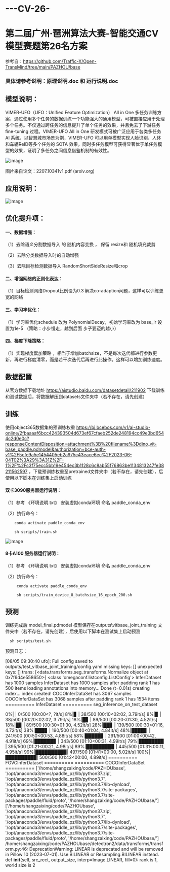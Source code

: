 # ---CV-26-



第二届广州·琶洲算法大赛-智能交通CV模型赛题第26名方案
=====

参考自：https://github.com/Traffic-X/Open-TransMind/tree/main/PAZHOU/base

### 具体请参考说明：原理说明.doc  和 运行说明.doc

模型说明：
-------
VIMER-UFO（UFO：Unified Feature Optimization） All in One 多任务训练方案，通过使用多个任务的数据训练一个功能强大的通用模型，可被直接应用于处理多个任务。不仅通过跨任务的信息提升了单个任务的效果，并且免去了下游任务 fine-tuning 过程。VIMER-UFO All in One 研发模式可被广泛应用于各类多任务 AI 系统，以智慧城市场景为例，VIMER-UFO 可以用单模型实现人脸识别、人体和车辆ReID等多个任务的 SOTA 效果，同时多任务模型可获得显著优于单任务模型的效果，证明了多任务之间信息借鉴机制的有效性。

![image](https://github.com/StarShang/---CV-26-/assets/51013149/c6037433-8c09-49ee-b0a5-b17ca091151e)



图片来自论文：2207.10341v1.pdf (arxiv.org)





应用说明：
----------



![image](https://github.com/StarShang/---CV-26-/assets/51013149/ca569a0b-0858-4307-ab11-ef887beafe38)









优化提升项：
---------
#### 一、数据增强：

（1）去除语义分割数据导入 的 随机内容变换 ，  保留 resize和 随机填充裁剪



（2）去除分类数据导入时的自动增强


（3）去除目标检测数据导入 RandomShortSideResize和crop



#### 二、增强网络的正则化表达：

（1）目标检测网络Dropout比例设为0.3 解决co-adaption问题，这样可以训练更宽的网络
 
#### 三、学习率优化：

  （1）学习率优化schedule 改为  PolynomialDecay，初始学习率改为 base_lr 设置为1e-5   （策略：小步慢走，越到后面 步子要迈的越小）

#### 四、梯度下降策略：

（1）实现梯度累加策略 ，相当于增加batchsize，不是每次迭代都进行参数更新，再进行梯度清零，而是若干次迭代后再进行此操作。这样可以增加训练速度。


数据配置
--------

从官方数据下载地址 https://aistudio.baidu.com/datasetdetail/211902 下载训练和测试数据后，将数据解压到datasets文件夹中（若不存在，请先创建）

训练
-----

使用object365数据集的预训练权重 https://bj.bcebos.com/v1/ai-studio-online/2fbaaaaf6bcc424393504d673ef67cfaeb252de248194cc49e3bd6544c2d0e0c?responseContentDisposition=attachment%3B%20filename%3Ddino_vit-base_paddle.pdmodel&authorization=bce-auth-v1%2F5cfe9a5e1454405eb2a975c43eace6ec%2F2023-06-04T02%3A29%3A31Z%2F-1%2F%2Fc3f75ecc5bb19e454ec3b1128c6c8ab55f76863be1134813247fe38211562597 ，下载预训练权重至pretrained文件夹中（若不存在，请先创建），后使用以下脚本在训练集上启动训练

#### 双卡3090服务器运行说明：


（1）参考 《环境说明.txt》 安装虚拟conda环境 命名 paddle_conda_env

（2）执行命令：

        conda activate paddle_conda_env

        sh scripts/train.sh  
      
![image](https://github.com/StarShang/---CV-26-/assets/51013149/f6d7dcf0-900c-4e9d-ad84-bbcce10bcfc8)

      
#### 8卡A100 服务器运行说明：   

（1）参考 《环境说明.txt》 安装虚拟conda环境 命名 paddle_conda_env

（2）执行命令：

         conda activate paddle_conda_env
         
         sh scripts/train_device_8_batchsize_16_epoch_200.sh  


预测
------

训练完成后 model_final.pdmodel 模型保存在outputs\vitbase_joint_training 文件夹中（若不存在，请先创建），后使用以下脚本在测试集上启动预测

      sh scripts/test.sh

预测日志：

[08/05 09:30:40 ufo]: Full config saved to outputs/test_vitbase_joint_training/config.yaml
missing keys: []
unexpected keys: []
trans: [<data.transforms.seg_transforms.Normalize object at 0x7f6d4e558650>] <class 'omegaconf.listconfig.ListConfig'>
InferDataset has 1000 samples
InferDataset has 1000 samples after padding
rank 1 has 500 items
loading annotations into memory...
Done (t=0.01s)
creating index...
index created!
COCOInferDataSet has 3067 samples
COCOInferDataSet has 3068 samples after padding
rank 1 has 1534 items
========== InferDataset ==========
seg_inference_on_test_dataset

  0%|          | 0/500 [00:00<?, ?it/s]
  8%|▊         | 38/500 [00:10<02:02,  3.79it/s]
  8%|▊         | 38/500 [00:20<02:02,  3.79it/s]
 18%|█▊        | 89/500 [00:20<01:30,  4.52it/s]
 18%|█▊        | 89/500 [00:30<01:30,  4.52it/s]
 28%|██▊       | 139/500 [00:30<01:16,  4.72it/s]
 38%|███▊      | 190/500 [00:40<01:04,  4.84it/s]
 48%|████▊     | 241/500 [00:50<00:53,  4.88it/s]
 58%|█████▊    | 291/500 [01:00<00:42,  4.91it/s]
 69%|██████▊   | 343/500 [01:10<00:31,  4.99it/s]
 79%|███████▉  | 395/500 [01:21<00:21,  4.98it/s]
 89%|████████▉ | 445/500 [01:31<00:11,  4.95it/s]
 99%|█████████▉| 497/500 [01:41<00:00,  5.02it/s]
100%|██████████| 500/500 [01:42<00:00,  4.89it/s]
========== FGVCInferDataset ==========
========== COCOInferDataSet ==========
['/home/shangzaixing/code/PAZHOUbase', '/opt/anaconda3/envs/paddle_pz/lib/python37.zip', '/opt/anaconda3/envs/paddle_pz/lib/python3.7', '/opt/anaconda3/envs/paddle_pz/lib/python3.7/lib-dynload', '/opt/anaconda3/envs/paddle_pz/lib/python3.7/site-packages', '/opt/anaconda3/envs/paddle_pz/lib/python3.7/site-packages/paddle/fluid/proto', '/home/shangzaixing/code/PAZHOUbase/']
['/home/shangzaixing/code/PAZHOUbase', '/opt/anaconda3/envs/paddle_pz/lib/python37.zip', '/opt/anaconda3/envs/paddle_pz/lib/python3.7', '/opt/anaconda3/envs/paddle_pz/lib/python3.7/lib-dynload', '/opt/anaconda3/envs/paddle_pz/lib/python3.7/site-packages', '/opt/anaconda3/envs/paddle_pz/lib/python3.7/site-packages/paddle/fluid/proto', '/home/shangzaixing/code/PAZHOUbase/']
/home/shangzaixing/code/PAZHOUbase/detectron2/data/transforms/transform.py:46: DeprecationWarning: LINEAR is deprecated and will be removed in Pillow 10 (2023-07-01). Use BILINEAR or Resampling.BILINEAR instead.
  def __init__(self, src_rect, output_size, interp=Image.LINEAR, fill=0):
rank is 1, world size is 2




